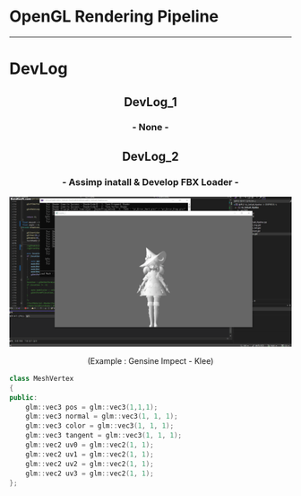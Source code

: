 
# OpenGL Rendering Pipeline

* * *
# DevLog

## <div align="center"> DevLog_1</div>
### <div align="center"> - None - </div>

## <div align="center"> DevLog_2</div>
### <div align="center"> - Assimp inatall & Develop FBX Loader - </div>
![img](./md_image/dev_first_KleeRendering.gif)
<div align="center"> (Example : Gensine Impect - Klee) </div>

```c++
class MeshVertex
{
public:
    glm::vec3 pos = glm::vec3(1,1,1);
    glm::vec3 normal = glm::vec3(1, 1, 1);
    glm::vec3 color = glm::vec3(1, 1, 1);
    glm::vec3 tangent = glm::vec3(1, 1, 1);
    glm::vec2 uv0 = glm::vec2(1, 1);
    glm::vec2 uv1 = glm::vec2(1, 1);
    glm::vec2 uv2 = glm::vec2(1, 1);
    glm::vec2 uv3 = glm::vec2(1, 1);
};
```